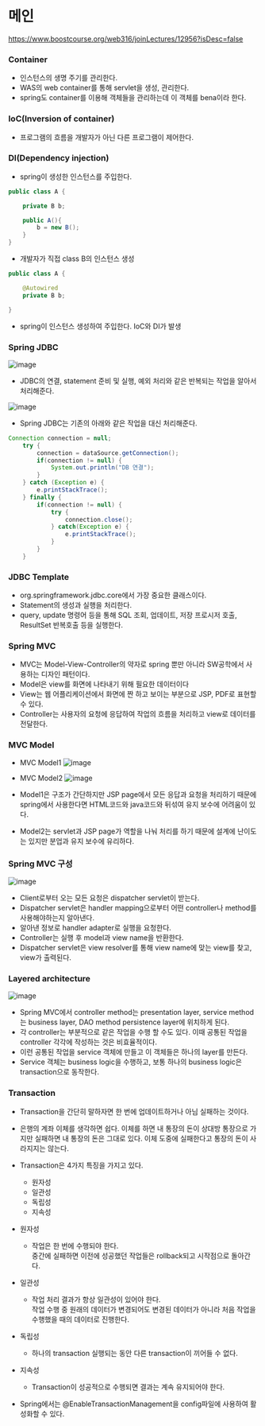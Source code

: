 <h1>메인</h1>

https://www.boostcourse.org/web316/joinLectures/12956?isDesc=false

<h3>Container</h3>

* 인스턴스의 생명 주기를 관리한다.
* WAS의 web container를 통해 servlet을 생성, 관리한다.
* spring도 container를 이용해 객체들을 관리하는데 이 객체를 bena이라 한다.

<h3>IoC(Inversion of container)</h3>

* 프로그램의 흐름을 개발자가 아닌 다른 프로그램이 제어한다.

<h3>DI(Dependency injection)</h3>

* spring이 생성한 인스턴스를 주입한다.
```JAVA
public class A {

    private B b;

    public A(){
        b = new B();
    }
}
```
* 개발자가 직접 class B의 인스턴스 생성
```JAVA
public class A {

    @Autowired
    private B b;

}
```
* spring이 인스턴스 생성하여 주입한다. IoC와 DI가 발생


<h3>Spring JDBC</h3>

![image](https://user-images.githubusercontent.com/63232876/141403172-1be39544-0867-4724-91ef-aac844d7a8cc.png)

* JDBC의 연결, statement 준비 및 실행, 예외 처리와 같은 반복되는 작업을 알아서 처리해준다.

![image](https://user-images.githubusercontent.com/63232876/141403526-984fd012-6151-4864-bc0b-6d078eb7d9a9.png)


* Spring JDBC는 기존의 아래와 같은 작업을 대신 처리해준다.
```JAVA
Connection connection = null;
    try {
        connection = dataSource.getConnection();
        if(connection != null) {
            System.out.println("DB 연결");
        }
    } catch (Exception e) {
        e.printStackTrace();
    } finally {
        if(connection != null) {
            try {
                connection.close();
            } catch(Exception e) {
                e.printStackTrace();
            }
        }
    }
```

<h3>JDBC Template</h3>

* org.springframework.jdbc.core에서 가장 중요한 클래스이다.
* Statement의 생성과 실행을 처리한다.
* query, update 명령어 등을 통해 SQL 조회, 업데이트, 저장 프로시저 호출, ResultSet 반복호출 등을 실행한다.

<h3>Spring MVC</h3>

* MVC는 Model-View-Controller의 약자로 spring 뿐만 아니라 SW공학에서 사용하는 디자인 패턴이다.
* Model은 view를 화면에 나타내기 위해 필요한 데이터이다
* View는 웹 어플리케이션에서 화면에 짠 하고 보이는 부분으로 JSP, PDF로 표현할 수 있다.
* Controller는 사용자의 요청에 응답하여 작업의 흐름을 처리하고 view로 데이터를 전달한다.

<h3>MVC Model</h3>

* MVC Model1
![image](https://user-images.githubusercontent.com/63232876/141404908-ba51b12a-3abb-40a7-84d3-c0a1c3eda4f6.png)

* MVC Model2
![image](https://user-images.githubusercontent.com/63232876/141404968-ccb8e824-aadf-4366-8a7e-b55abce978a4.png)

* Model1은 구조가 간단하지만 JSP page에서 모든 응답과 요청을 처리하기 때문에 spring에서 사용한다면 HTML코드와 java코드와 뒤섞여 유지 보수에 어려움이 있다.

* Model2는 servlet과 JSP page가 역할을 나눠 처리를 하기 때문에 설계에 난이도는 있지만 분업과 유지 보수에 유리하다.

<h3>Spring MVC 구성</h3>

![image](https://user-images.githubusercontent.com/63232876/141414853-086ac60f-0e94-4193-8df9-bddda835de37.png)

* Client로부터 오는 모든 요청은 dispatcher servlet이 받는다.
* Dispatcher servlet은 handler mapping으로부터 어떤 controller나 method를 사용해야하는지 알아낸다.
* 알아낸 정보로 handler adapter로 실행을 요청한다.
* Controller는 실행 후 model과 view name을 반환한다.
* Dispatcher servlet은 view resolver를 통해 view name에 맞는 view를 찾고, view가 출력된다.

<h3>Layered architecture</h3>

![image](https://user-images.githubusercontent.com/63232876/141419317-f283eeab-a7bf-4f04-8f9e-750582d5bf52.png)

* Spring MVC에서 controller method는 presentation layer, service method는 business layer, DAO method persistence layer에 위치하게 된다.
* 각 controller는 부분적으로 같은 작업을 수행 할 수도 있다. 이때 공통된 작업을 controller 각각에 작성하는 것은 비효율적이다.
* 이런 공통된 작업을 service 객체에 만들고 이 객체들은 하나의 layer를 만든다.
* Service 객체는 business logic을 수행하고, 보통 하나의 business logic은 transaction으로 동작한다.

<h3>Transaction</h3>

* Transaction을 간단히 말하자면 한 번에 업데이트하거나 아님 실패하는 것이다.
* 은행의 계좌 이체를 생각하면 쉽다. 이체를 하면 내 통장의 돈이 상대방 통장으로 가지만 실패하면 내 통장의 돈은 그대로 있다. 이체 도중에 실패한다고 통장의 돈이 사라지지는 않는다.
* Transaction은 4가지 특징을 가지고 있다.
    * 원자성
    * 일관성
    * 독립성
    * 지속성
* 원자성
    * 작업은 한 번에 수행되야 한다.<br> 중간에 실패하면 이전에 성공했던 작업들은 rollback되고 시작점으로 돌아간다.
* 일관성
    * 작업 처리 결과가 항상 일관성이 있어야 한다.<br> 작업 수행 중 원래의 데이터가 변경되어도 변경된 데이터가 아니라 처음 작업을 수행했을 때의 데이터로 진행한다.
* 독립성
    * 하나의 transaction 실행되는 동안 다른 transaction이 끼어들 수 없다.
* 지속성
    * Transaction이 성공적으로 수행되면 결과는 계속 유지되어야 한다.

* Spring에서는 @EnableTransactionManagement을 config파일에 사용하여 활성화할 수 있다.


